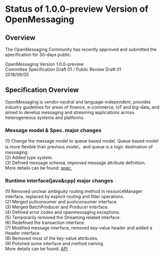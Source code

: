 # Status of 1.0.0-preview Version of OpenMessaging


## Overview
The OpenMessaging Community has recently approved and submitted the specification for 30-days public:

OpenMessaging Version 1.0.0-preview    
Committee Specification Draft 01 / Public Review Draft 01     
2018/09/05    

## Specification Overview

OpenMessaging is vendor-neutral and language-independent, provides industry guidelines for areas of finance, e-commerce, IoT and big-data, and aimed to develop messaging and streaming applications across heterogeneous systems and platforms.     

### Message model & Spec. major changes

(1) Change the message model to queue based model. Queue based model is more flexible than previous model，and queue is a logic destination of messaging.    
(2) Added type system.    
(3) Defined message schema, improved message attribute definition.   
More details can be found: [spec.](https://github.com/openmessaging/specification/blob/master/specification-schema.md)   


### Runtime interface(java&cpp) major changes
(1) Removed unclear ambiguity routing method in resourceManager interface, replaced by explicit routing and filter operations.    
(2) Merged pullconsumer and pushconsumer interface.    
(3) Merged BatchProducer and Producer interface.     
(4) Defined error codes and openmessaging exceptions.     
(5) Temporarily removed the Streaming related interface.     
(6) Redefined the transaction interface.     
(7) Modified message interface, removed key-value header and added a Header interface.     
(8) Removed most of the key-value attributes.    
(9) Polished some interface and method naming.   
More details can be found: [API](http://openmessaging.cloud/openmessaging-java/)   
 